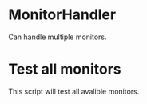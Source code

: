 # MonitorHandler
Can handle multiple monitors.

# Test all monitors
This script will test all avalible monitors.

